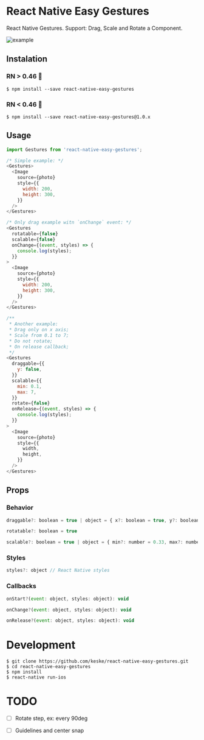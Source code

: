 # React Native Easy Gestures

React Native Gestures. Support: Drag, Scale and Rotate a Component.

![example](https://raw.githubusercontent.com/keske/react-native-easy-gestures/master/static/gestures.gif)

## Instalation

### RN > 0.46 👶

```
$ npm install --save react-native-easy-gestures
```

### RN < 0.46 👴

```
$ npm install --save react-native-easy-gestures@1.0.x
```

## Usage

```javascript
import Gestures from 'react-native-easy-gestures';

/* Simple example: */
<Gestures>
  <Image
    source={photo}
    style={{
      width: 200,
      height: 300,
    }}
  />
</Gestures>

/* Only drag example witn `onChange` event: */
<Gestures
  rotatable={false}
  scalable={false}
  onChange={(event, styles) => {
    console.log(styles);
  }}
>
  <Image
    source={photo}
    style={{
      width: 200,
      height: 300,
    }}
  />
</Gestures>

/**
 * Another example:
 * Drag only on x axis;
 * Scale from 0.1 to 7;
 * Do not rotate;
 * On release callback;
 */
<Gestures
  draggable={{
    y: false,
  }}
  scalable={{
    min: 0.1,
    max: 7,
  }}
  rotate={false}
  onRelease={(event, styles) => {
    console.log(styles);
  }}
>
  <Image
    source={photo}
    style={{
      width,
      height,
    }}
  />
</Gestures>
```

## Props

### Behavior

```javascript
draggable?: boolean = true | object = { x?: boolean = true, y?: boolean = true }
```

```javascript
rotatable?: boolean = true
```

```javascript
scalable?: boolean = true | object = { min?: number = 0.33, max?: number = 2 }
```

### Styles

```javascript
styles?: object // React Native styles
```

### Callbacks

```javascript
onStart?(event: object, styles: object): void
```

```javascript
onChange?(event: object, styles: object): void
```

```javascript
onRelease?(event: object, styles: object): void
```

# Development

```
$ git clone https://github.com/keske/react-native-easy-gestures.git
$ cd react-native-easy-gestures
$ npm install
$ react-native run-ios
```

# TODO

- [ ] Rotate step, ex: every 90deg
- [ ] Guidelines and center snap

